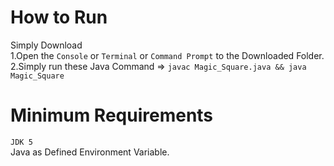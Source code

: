 # How to Run
Simply Download <br/>
1.Open the `Console` or `Terminal` or `Command Prompt` to the Downloaded Folder.<br/>
2.Simply run these Java Command => `javac Magic_Square.java && java Magic_Square`<br/>
# Minimum Requirements
`JDK 5`<br/>
Java as Defined Environment Variable.
